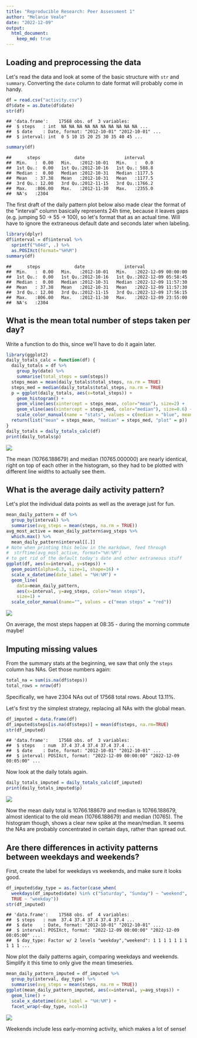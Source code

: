 ```yaml
---
title: "Reproducible Research: Peer Assessment 1"
author: "Melanie Veale"
date: "2022-12-09"
output: 
  html_document:
    keep_md: true
---
```




## Loading and preprocessing the data

Let's read the data and look at some of the basic structure with `str` and `summary`.
Converting the `date` column to date format will probably come in handy.


```r
df = read.csv("activity.csv")
df$date = as.Date(df$date)
str(df)
```

```
## 'data.frame':	17568 obs. of  3 variables:
##  $ steps   : int  NA NA NA NA NA NA NA NA NA NA ...
##  $ date    : Date, format: "2012-10-01" "2012-10-01" ...
##  $ interval: int  0 5 10 15 20 25 30 35 40 45 ...
```


```r
summary(df)
```

```
##      steps             date               interval     
##  Min.   :  0.00   Min.   :2012-10-01   Min.   :   0.0  
##  1st Qu.:  0.00   1st Qu.:2012-10-16   1st Qu.: 588.8  
##  Median :  0.00   Median :2012-10-31   Median :1177.5  
##  Mean   : 37.38   Mean   :2012-10-31   Mean   :1177.5  
##  3rd Qu.: 12.00   3rd Qu.:2012-11-15   3rd Qu.:1766.2  
##  Max.   :806.00   Max.   :2012-11-30   Max.   :2355.0  
##  NA's   :2304
```

The first draft of the daily pattern plot below also made clear
the format of the "interval" column basically represents 24h time,
because it leaves gaps (e.g. jumping 50 -> 55 -> 100),
so let's format that as an actual time.
Will have to ignore the extraneous default date and seconds later when labeling.


```r
library(dplyr)
df$interval = df$interval %>%
  sprintf("%04d", .) %>%
  as.POSIXct(format="%H%M")
summary(df)
```

```
##      steps             date               interval                  
##  Min.   :  0.00   Min.   :2012-10-01   Min.   :2022-12-09 00:00:00  
##  1st Qu.:  0.00   1st Qu.:2012-10-16   1st Qu.:2022-12-09 05:58:45  
##  Median :  0.00   Median :2012-10-31   Median :2022-12-09 11:57:30  
##  Mean   : 37.38   Mean   :2012-10-31   Mean   :2022-12-09 11:57:30  
##  3rd Qu.: 12.00   3rd Qu.:2012-11-15   3rd Qu.:2022-12-09 17:56:15  
##  Max.   :806.00   Max.   :2012-11-30   Max.   :2022-12-09 23:55:00  
##  NA's   :2304
```

## What is the mean total number of steps taken per day?

Write a function to do this, since we'll have to do it again later.


```r
library(ggplot2)
daily_totals_calc = function(df) {
  daily_totals = df %>%
    group_by(date) %>%
    summarise(total_steps = sum(steps))
  steps_mean = mean(daily_totals$total_steps, na.rm = TRUE)
  steps_med = median(daily_totals$total_steps, na.rm = TRUE)
  p = ggplot(daily_totals, aes(x=total_steps)) + 
    geom_histogram() +
    geom_vline(aes(xintercept = steps_mean, color="mean"), size=2) +
    geom_vline(aes(xintercept = steps_med, color="median"), size=0.6) +
    scale_color_manual(name = "stats", values = c(median = "blue", mean = "cyan"))
  return(list("mean" = steps_mean, "median" = steps_med, "plot" = p))
}
daily_totals = daily_totals_calc(df)
print(daily_totals$p)
```

![](PA1_template_files/figure-html/unnamed-chunk-4-1.png)<!-- -->

The mean (10766.188679) 
and median (10765.000000) are nearly identical,
right on top of each other in the histogram,
so they had to be plotted with different line widths to actually see them.

## What is the average daily activity pattern?

Let's plot the individual data points as well as the average just for fun.


```r
mean_daily_pattern = df %>%
  group_by(interval) %>%
  summarise(avg_steps = mean(steps, na.rm = TRUE))
avg_most_active = mean_daily_pattern$avg_steps %>%
  which.max() %>%
  mean_daily_pattern$interval[[.]]
# Note when printing this below in the markdown, feed through
#  strftime(avg_most_active, format="%H:%M")
# to get rid of the default today's date and other extraneous stuff
ggplot(df, aes(x=interval, y=steps)) +
  geom_point(alpha=0.3, size=1, shape=16) +
  scale_x_datetime(date_label = "%H:%M") +
  geom_line(
    data=mean_daily_pattern,
    aes(x=interval, y=avg_steps, color="mean steps"),
    size=1) +
  scale_color_manual(name="", values = c("mean steps" = "red"))
```

![](PA1_template_files/figure-html/unnamed-chunk-5-1.png)<!-- -->

On average, the most steps happen at
08:35 - 
during the morning commute maybe!

## Imputing missing values

From the summary stats at the beginning, we saw that only the `steps` column has NAs.
Get those numbers again:


```r
total_na = sum(is.na(df$steps))
total_rows = nrow(df)
```

Specifically, we have 2304 NAs out of 17568 total rows.
About 13.11%.

Let's first try the simplest strategy, replacing all NAs with the global mean.


```r
df_imputed = data.frame(df)
df_imputed$steps[is.na(df$steps)] = mean(df$steps, na.rm=TRUE)
str(df_imputed)
```

```
## 'data.frame':	17568 obs. of  3 variables:
##  $ steps   : num  37.4 37.4 37.4 37.4 37.4 ...
##  $ date    : Date, format: "2012-10-01" "2012-10-01" ...
##  $ interval: POSIXct, format: "2022-12-09 00:00:00" "2022-12-09 00:05:00" ...
```

Now look at the daily totals again.


```r
daily_totals_imputed = daily_totals_calc(df_imputed)
print(daily_totals_imputed$p)
```

![](PA1_template_files/figure-html/unnamed-chunk-8-1.png)<!-- -->

Now the mean daily total is 10766.188679 
and median is 10766.188679,
almost identical to the old mean (10766.188679) 
and median (10765).
The histogram though, shows a clear new spike at the mean/median.
It seems the NAs are probably concentrated in certain days,
rather than spread out.

## Are there differences in activity patterns between weekdays and weekends?

First, create the label for weekdays vs weekends, and make sure it looks good.


```r
df_imputed$day_type = as.factor(case_when(
  weekdays(df_imputed$date) %in% c("Saturday", "Sunday") ~ "weekend",
  TRUE ~ "weekday"))
str(df_imputed)
```

```
## 'data.frame':	17568 obs. of  4 variables:
##  $ steps   : num  37.4 37.4 37.4 37.4 37.4 ...
##  $ date    : Date, format: "2012-10-01" "2012-10-01" ...
##  $ interval: POSIXct, format: "2022-12-09 00:00:00" "2022-12-09 00:05:00" ...
##  $ day_type: Factor w/ 2 levels "weekday","weekend": 1 1 1 1 1 1 1 1 1 1 ...
```

Now plot the daily patterns again, comparing weekdays and weekends.
Simplify it this time to only give the mean timeseries.


```r
mean_daily_pattern_imputed = df_imputed %>%
  group_by(interval, day_type) %>%
  summarise(avg_steps = mean(steps, na.rm = TRUE))
ggplot(mean_daily_pattern_imputed, aes(x=interval, y=avg_steps)) +
  geom_line() +
  scale_x_datetime(date_label = "%H:%M") +
  facet_wrap(~day_type, ncol=1)
```

![](PA1_template_files/figure-html/unnamed-chunk-10-1.png)<!-- -->

Weekends include less early-morning activity, which makes a lot of sense!
